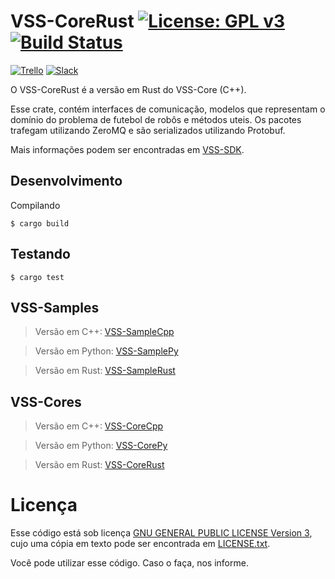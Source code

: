 # VSS-CoreRust [![License: GPL v3](https://img.shields.io/badge/License-GPL%20v3-blue.svg)][gpl3][![Build Status](https://api.travis-ci.com/VSS-SDK/VSS-CoreRust.svg?branch=master)][travis]

[![Trello](https://img.shields.io/badge/Trello-SDK-blue.svg)][vss-sdk-trello]
[![Slack](https://img.shields.io/badge/Slack-Channel-551a8b.svg)][slack]

O VSS-CoreRust é a versão em Rust do VSS-Core (C++).

Esse crate, contém interfaces de comunicação, modelos que representam o domínio do problema de
futebol de robôs e métodos uteis. Os pacotes trafegam utilizando ZeroMQ e são serializados
utilizando Protobuf.

Mais informações podem ser encontradas em [VSS-SDK][vss-sdk].

## Desenvolvimento
Compilando
```
$ cargo build
```

## Testando
```
$ cargo test
```

## VSS-Samples
> Versão em C++: [VSS-SampleCpp][samplecpp]

> Versão em Python: [VSS-SamplePy][samplepy]

> Versão em Rust: [VSS-SampleRust][samplerust]

## VSS-Cores
> Versão em C++: [VSS-CoreCpp][corecpp]

>Versão em Python: [VSS-CorePy][corepy]

> Versão em Rust: [VSS-CoreRust][corerust]

# Licença

Esse código está sob licença [GNU GENERAL PUBLIC LICENSE Version 3][gpl3], cujo uma cópia em texto pode ser encontrada em [LICENSE.txt](LICENSE.txt).

Você pode utilizar esse código. Caso o faça, nos informe.

[gpl3]: http://www.gnu.org/licenses/gpl-3.0/
[vss-sdk]: https://vss-sdk.github.io
[samplecpp]: https://github.com/VSS-SDK/VSS-SampleCpp
[samplepy]: https://github.com/VSS-SDK/VSS-SamplePy
[samplerust]: https://github.com/VSS-SDK/VSS-SampleRust
[corecpp]: https://github.com/VSS-SDK/VSS-Core
[corepy]: https://github.com/VSS-SDK/VSS-CorePy
[corerust]: https://github.com/VSS-SDK/VSS-CoreRust
[travis]: https://travis-ci.com/VSS-SDK/VSS-CoreRust
[vss-sdk-trello]: https://trello.com/b/b4dVV6ug/vss-sdk
[slack]: https://vss-sdk.slack.com
[wiki]: https://github.com/SIRLab/VSS-Core/wiki
